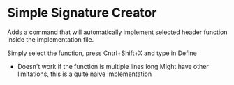 
# Simple Signature Creator
Adds a command that will automatically implement selected header function
inside the implementation file.

Simply select the function, press Cntrl+Shift+X and type in Define

- Doesn't work if the function is multiple lines long
Might have other limitations, this is a quite naive implementation